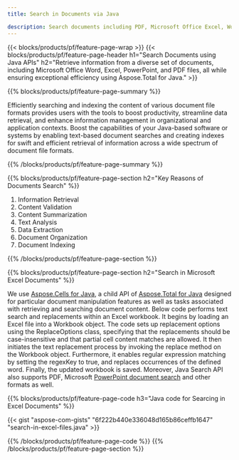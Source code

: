 ```yaml
---
title: Search in Documents via Java 

description: Search documents including PDF, Microsoft Office Excel, Word, PowerPoint and more via your Java based application.
---
```


{{< blocks/products/pf/feature-page-wrap >}}
{{< blocks/products/pf/feature-page-header h1="Search Documents using Java APIs" h2="Retrieve information from a diverse set of documents, including Microsoft Office Word, Excel, PowerPoint, and PDF files, all while ensuring exceptional efficiency using Aspose.Total for Java." >}}

{{% blocks/products/pf/feature-page-summary %}}

Efficiently searching and indexing the content of various document file formats provides users with the tools to boost productivity, streamline data retrieval, and enhance information management in organizational and application contexts. Boost the capabilities of your Java-based software or systems by enabling text-based document searches and creating indexes for swift and efficient retrieval of information across a wide spectrum of document file formats.

{{% /blocks/products/pf/feature-page-summary  %}}

{{% blocks/products/pf/feature-page-section  h2="Key Reasons of Documents Search" %}}

1. Information Retrieval
1. Content Validation 
1. Content Summarization 
1. Text Analysis
1. Data Extraction 
1. Document Organization
1. Document Indexing 



{{% /blocks/products/pf/feature-page-section %}}

{{% blocks/products/pf/feature-page-section  h2="Search in Microsoft Excel Documents" %}}

We use [Aspose.Cells for Java](https://products.aspose.com/cells/java/), a child API of [Aspose.Total for Java](https://products.aspose.com/total/java/) designed for particular document manipulation features as well as tasks associated with retrieving and searching document content. Below code performs text search and replacements within an Excel workbook. It begins by loading an Excel file into a Workbook object. The code sets up replacement options using the ReplaceOptions class, specifying that the replacements should be case-insensitive and that partial cell content matches are allowed. It then initiates the text replacement process by invoking the replace method on the Workbook object. Furthermore, it enables regular expression matching by setting the regexKey to true, and replaces occurrences of the defined word. Finally, the updated workbook is saved. Moreover, Java Search API also supports PDF, Microsoft [PowerPoint document search](https://products.aspose.com/total/java/search/pptx/) and other formats as well.

{{% blocks/products/pf/feature-page-code h3="Java code for Searcing in Excel Documents" %}}

{{< gist "aspose-com-gists" "6f222b440e336048d165b86ceffb1647" "search-in-excel-files.java" >}}

{{% /blocks/products/pf/feature-page-code  %}}
{{% /blocks/products/pf/feature-page-section %}}